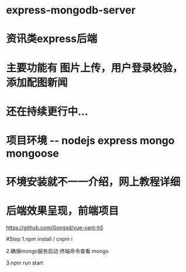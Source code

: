 # express-mongodb-server

# 资讯类express后端
# 主要功能有 图片上传，用户登录校验，添加配图新闻
# 还在持续更行中...
# 

# 项目环境 --  nodejs express mongo mongoose 
# 环境安装就不一一介绍，网上教程详细
# 后端效果呈现，前端项目
 https://github.com/Gongsd/vue-vant-h5

#Step
1.npm install / cnpm i

2.确保mongo服务启动  终端命令查看   mongo

3.npm run start
